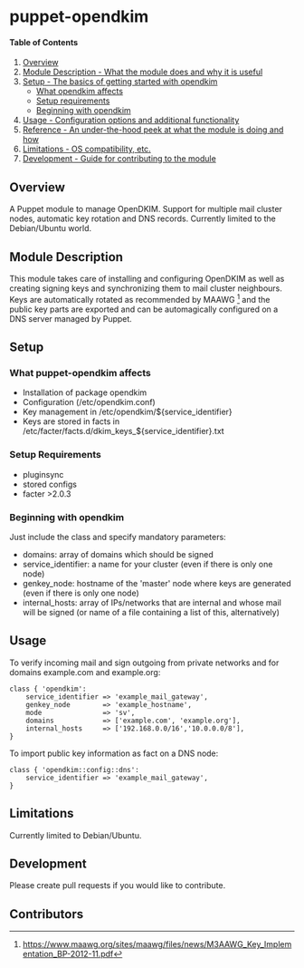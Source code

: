 # puppet-opendkim

#### Table of Contents

1. [Overview](#overview)
2. [Module Description - What the module does and why it is useful](#module-description)
3. [Setup - The basics of getting started with opendkim](#setup)
    * [What opendkim affects](#what-opendkim-affects)
    * [Setup requirements](#setup-requirements)
    * [Beginning with opendkim](#beginning-with-opendkim)
4. [Usage - Configuration options and additional functionality](#usage)
5. [Reference - An under-the-hood peek at what the module is doing and how](#reference)
5. [Limitations - OS compatibility, etc.](#limitations)
6. [Development - Guide for contributing to the module](#development)

## Overview

A Puppet module to manage OpenDKIM. Support for multiple mail cluster
nodes, automatic key rotation and DNS records. Currently limited to the
Debian/Ubuntu world.

## Module Description

This module takes care of installing and configuring OpenDKIM as well as
creating signing keys and synchronizing them to mail cluster neighbours.
Keys are automatically rotated as recommended by MAAWG [^1] and the
public key parts are exported and can be automagically configured on a
DNS server managed by Puppet.

## Setup

### What puppet-opendkim affects

* Installation of package opendkim
* Configuration (/etc/opendkim.conf)
* Key management in /etc/opendkim/${service_identifier}
* Keys are stored in facts in /etc/facter/facts.d/dkim_keys_${service_identifier}.txt

### Setup Requirements

* pluginsync
* stored configs
* facter >2.0.3

### Beginning with opendkim

Just include the class and specify mandatory parameters:
* domains: array of domains which should be signed
* service_identifier: a name for your cluster (even if there is only
  one node)
* genkey_node: hostname of the 'master' node where keys are generated
  (even if there is only one node)
* internal_hosts: array of IPs/networks that are internal and whose
  mail will be signed (or name of a file containing a list of this,
  alternatively)

## Usage

To verify incoming mail and sign outgoing from private networks and
for domains example.com and example.org:

    class { 'opendkim':
        service_identifier => 'example_mail_gateway',
        genkey_node        => 'example_hostname',
        mode               => 'sv',
        domains            => ['example.com', 'example.org'],
        internal_hosts     => ['192.168.0.0/16','10.0.0.0/8'],
    }

To import public key information as fact on a DNS node:

    class { 'opendkim::config::dns':
        service_identifier => 'example_mail_gateway',
    }

## Limitations

Currently limited to Debian/Ubuntu.

## Development

Please create pull requests if you would like to contribute.

## Contributors


[^1]: https://www.maawg.org/sites/maawg/files/news/M3AAWG_Key_Implementation_BP-2012-11.pdf
